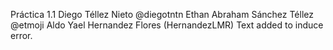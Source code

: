 Práctica 1.1
Diego Téllez Nieto @diegotntn
Ethan Abraham Sánchez Téllez @etmoji
Aldo Yael Hernandez Flores (HernandezLMR)
Text added to induce error.

